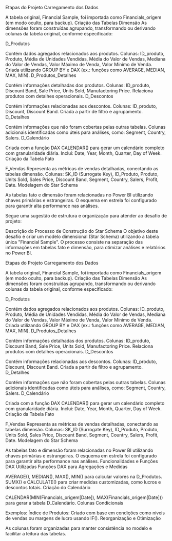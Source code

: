 Etapas do Projeto
Carregamento dos Dados

A tabela original, Financial Sample, foi importada como Financials_origem (em modo oculto, para backup).
Criação das Tabelas Dimensão As dimensões foram construídas agrupando, transformando ou derivando colunas da tabela original, conforme especificado:

D_Produtos

Contém dados agregados relacionados aos produtos.
Colunas: ID_produto, Produto, Média de Unidades Vendidas, Média do Valor de Vendas, Mediana do Valor de Vendas, Valor Máximo de Venda, Valor Mínimo de Venda.
Criada utilizando GROUP BY e DAX (ex.: funções como AVERAGE, MEDIAN, MAX, MIN).
D_Produtos_Detalhes

Contém informações detalhadas dos produtos.
Colunas: ID_produto, Discount Band, Sale Price, Units Sold, Manufactoring Price.
Relaciona produtos com detalhes operacionais.
D_Descontos

Contém informações relacionadas aos descontos.
Colunas: ID_produto, Discount, Discount Band.
Criada a partir de filtro e agrupamento.
D_Detalhes

Contém informações que não foram cobertas pelas outras tabelas.
Colunas adicionais identificadas como úteis para análises, como: Segment, Country, Salers.
D_Calendário

Criada com a função DAX CALENDAR() para gerar um calendário completo com granularidade diária.
Inclui: Date, Year, Month, Quarter, Day of Week.
Criação da Tabela Fato

F_Vendas
Representa as métricas de vendas detalhadas, conectando as tabelas dimensão.
Colunas:
SK_ID (Surrogate Key), ID_Produto, Produto, Units Sold, Sales Price, Discount Band, Segment, Country, Salers, Profit, Date.
Modelagem do Star Schema

As tabelas fato e dimensão foram relacionadas no Power BI utilizando chaves primárias e estrangeiras.
O esquema em estrela foi configurado para garantir alta performance nas análises.



Segue uma sugestão de estrutura e organização para atender ao desafio de projeto:

Descrição do Processo de Construção do Star Schema
O objetivo deste desafio é criar um modelo dimensional (Star Schema) utilizando a tabela única "Financial Sample". O processo consiste na separação das informações em tabelas fato e dimensão, para otimizar análises e relatórios no Power BI.

Etapas do Projeto
Carregamento dos Dados

A tabela original, Financial Sample, foi importada como Financials_origem (em modo oculto, para backup).
Criação das Tabelas Dimensão As dimensões foram construídas agrupando, transformando ou derivando colunas da tabela original, conforme especificado:

D_Produtos

Contém dados agregados relacionados aos produtos.
Colunas: ID_produto, Produto, Média de Unidades Vendidas, Média do Valor de Vendas, Mediana do Valor de Vendas, Valor Máximo de Venda, Valor Mínimo de Venda.
Criada utilizando GROUP BY e DAX (ex.: funções como AVERAGE, MEDIAN, MAX, MIN).
D_Produtos_Detalhes

Contém informações detalhadas dos produtos.
Colunas: ID_produto, Discount Band, Sale Price, Units Sold, Manufactoring Price.
Relaciona produtos com detalhes operacionais.
D_Descontos

Contém informações relacionadas aos descontos.
Colunas: ID_produto, Discount, Discount Band.
Criada a partir de filtro e agrupamento.
D_Detalhes

Contém informações que não foram cobertas pelas outras tabelas.
Colunas adicionais identificadas como úteis para análises, como: Segment, Country, Salers.
D_Calendário

Criada com a função DAX CALENDAR() para gerar um calendário completo com granularidade diária.
Inclui: Date, Year, Month, Quarter, Day of Week.
Criação da Tabela Fato

F_Vendas
Representa as métricas de vendas detalhadas, conectando as tabelas dimensão.
Colunas:
SK_ID (Surrogate Key), ID_Produto, Produto, Units Sold, Sales Price, Discount Band, Segment, Country, Salers, Profit, Date.
Modelagem do Star Schema

As tabelas fato e dimensão foram relacionadas no Power BI utilizando chaves primárias e estrangeiras.
O esquema em estrela foi configurado para garantir alta performance nas análises.
Funcionalidades e Funções DAX Utilizadas
Funções DAX para Agregações e Medidas

AVERAGE(), MEDIAN(), MAX(), MIN() para calcular valores na D_Produtos.
SUMX() e CALCULATE() para criar medidas customizadas, como lucros e descontos totais.
Criação do Calendário

CALENDAR(MIN(Financials_origem[Date]), MAX(Financials_origem[Date])) para gerar a tabela D_Calendário.
Colunas Condicionais

Exemplos:
Índice de Produtos: Criado com base em condições como níveis de vendas ou margens de lucro usando IF().
Reorganização e Otimização

As colunas foram organizadas para manter consistência no modelo e facilitar a leitura das tabelas.
